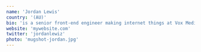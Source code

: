 ```yaml
---
name: 'Jordan Lewis'
country: '(AU)'
bio: 'is a senior front-end engineer making internet things at Vox Media. Loves ice cream, Sass, community building, and sharing photos of her cat on the internet'
website: 'mywebsite.com'
twitter: 'jordanlewiz'
photo: 'mugshot-jordan.jpg'
---
```

